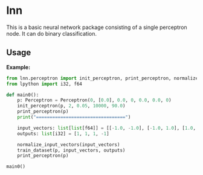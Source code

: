 # lnn

This is a basic neural network package consisting of a single perceptron node. It can do binary classification.
## Usage

**Example:**
```python
from lnn.perceptron import init_perceptron, print_perceptron, normalize_input_vectors, Perceptron, train_dataset
from lpython import i32, f64

def main0():
    p: Perceptron = Perceptron(0, [0.0], 0.0, 0, 0.0, 0.0, 0)
    init_perceptron(p, 2, 0.05, 10000, 90.0)
    print_perceptron(p)
    print("=================================")

    input_vectors: list[list[f64]] = [[-1.0, -1.0], [-1.0, 1.0], [1.0, -1.0], [1.0, 1.0]]
    outputs: list[i32] = [1, 1, 1, -1]

    normalize_input_vectors(input_vectors)
    train_dataset(p, input_vectors, outputs)
    print_perceptron(p)

main0()
```
